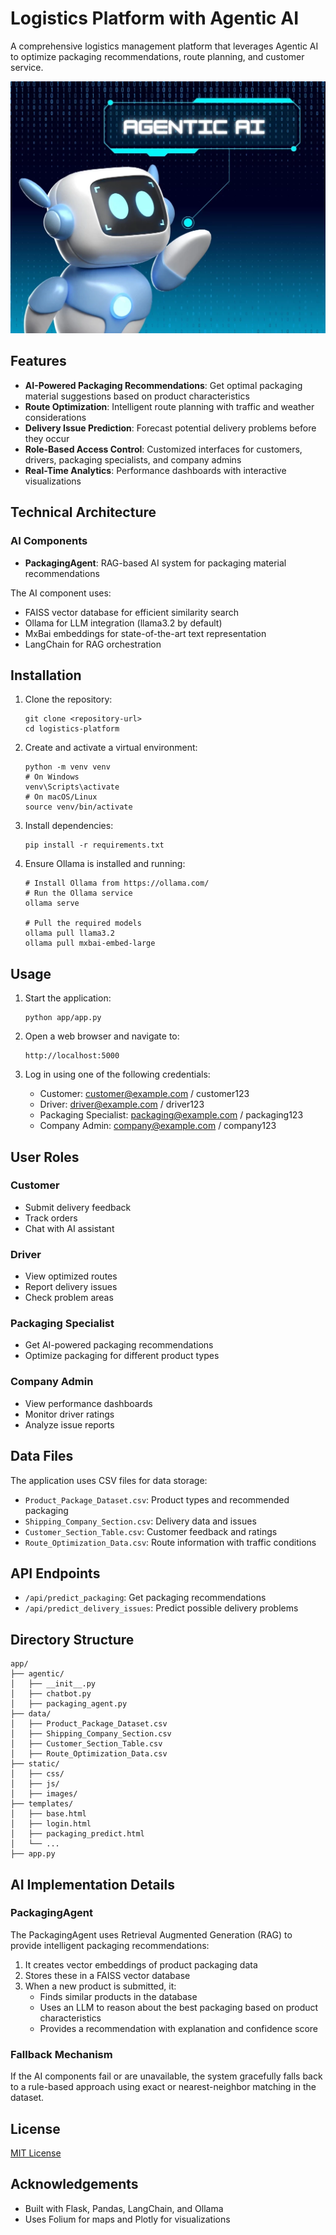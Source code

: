 # Logistics Platform with Agentic AI

A comprehensive logistics management platform that leverages Agentic AI to optimize packaging recommendations, route planning, and customer service.

![Logistics Platform](app/static/images/Agentic%20AI.webp)

## Features

- **AI-Powered Packaging Recommendations**: Get optimal packaging material suggestions based on product characteristics
- **Route Optimization**: Intelligent route planning with traffic and weather considerations
- **Delivery Issue Prediction**: Forecast potential delivery problems before they occur
- **Role-Based Access Control**: Customized interfaces for customers, drivers, packaging specialists, and company admins
- **Real-Time Analytics**: Performance dashboards with interactive visualizations

## Technical Architecture

### AI Components

- **PackagingAgent**: RAG-based AI system for packaging material recommendations

The AI component uses:
- FAISS vector database for efficient similarity search
- Ollama for LLM integration (llama3.2 by default)
- MxBai embeddings for state-of-the-art text representation
- LangChain for RAG orchestration

## Installation

1. Clone the repository:
   ```
   git clone <repository-url>
   cd logistics-platform
   ```

2. Create and activate a virtual environment:
   ```
   python -m venv venv
   # On Windows
   venv\Scripts\activate
   # On macOS/Linux
   source venv/bin/activate
   ```

3. Install dependencies:
   ```
   pip install -r requirements.txt
   ```

4. Ensure Ollama is installed and running:
   ```
   # Install Ollama from https://ollama.com/
   # Run the Ollama service
   ollama serve
   
   # Pull the required models
   ollama pull llama3.2
   ollama pull mxbai-embed-large
   ```

## Usage

1. Start the application:
   ```
   python app/app.py
   ```

2. Open a web browser and navigate to:
   ```
   http://localhost:5000
   ```

3. Log in using one of the following credentials:
   - Customer: customer@example.com / customer123
   - Driver: driver@example.com / driver123
   - Packaging Specialist: packaging@example.com / packaging123
   - Company Admin: company@example.com / company123

## User Roles

### Customer
- Submit delivery feedback
- Track orders
- Chat with AI assistant

### Driver
- View optimized routes
- Report delivery issues
- Check problem areas

### Packaging Specialist
- Get AI-powered packaging recommendations
- Optimize packaging for different product types

### Company Admin
- View performance dashboards
- Monitor driver ratings
- Analyze issue reports

## Data Files

The application uses CSV files for data storage:
- `Product_Package_Dataset.csv`: Product types and recommended packaging
- `Shipping_Company_Section.csv`: Delivery data and issues
- `Customer_Section_Table.csv`: Customer feedback and ratings
- `Route_Optimization_Data.csv`: Route information with traffic conditions

## API Endpoints

- `/api/predict_packaging`: Get packaging recommendations
- `/api/predict_delivery_issues`: Predict possible delivery problems

## Directory Structure

```
app/
├── agentic/
│   ├── __init__.py
│   ├── chatbot.py
│   ├── packaging_agent.py
├── data/
│   ├── Product_Package_Dataset.csv
│   ├── Shipping_Company_Section.csv
│   ├── Customer_Section_Table.csv
│   ├── Route_Optimization_Data.csv
├── static/
│   ├── css/
│   ├── js/
│   ├── images/
├── templates/
│   ├── base.html
│   ├── login.html
│   ├── packaging_predict.html
│   └── ...
├── app.py
```

## AI Implementation Details

### PackagingAgent

The PackagingAgent uses Retrieval Augmented Generation (RAG) to provide intelligent packaging recommendations:

1. It creates vector embeddings of product packaging data 
2. Stores these in a FAISS vector database
3. When a new product is submitted, it:
   - Finds similar products in the database
   - Uses an LLM to reason about the best packaging based on product characteristics
   - Provides a recommendation with explanation and confidence score

### Fallback Mechanism

If the AI components fail or are unavailable, the system gracefully falls back to a rule-based approach using exact or nearest-neighbor matching in the dataset.

## License

[MIT License](LICENSE)

## Acknowledgements

- Built with Flask, Pandas, LangChain, and Ollama
- Uses Folium for maps and Plotly for visualizations 